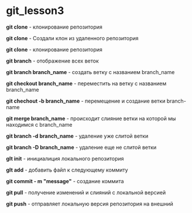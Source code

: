 # git_lesson3

**git clone** - клонирование репозитория

**git clone** - Создали клон из удаленного репозитория

**git clone** - клонирование репозитория

**git branch** - отображение всех веток

**git branch branch_name** - создать ветку с названием branch_name

**git checkout branch_name** - переместить на ветку с названием branch_name

**git chechout -b branch_name** - перемещение и создание ветки branch-name

**git merge branch_name** - происходит слияние ветки на которой мы находимся с branch_name

**git branch -d branch_name** - удаление уже слитой ветки

**git branch -D branch_name** - удаление еще не слитой ветки

**gIt init** - инициалиция локального репозитория

**gIt add** - добавить файл к следующему коммиту

**git commit - m "message"** - создание коммита

**git pull** - получение изменений и слияний с локальной версией

**git push** - отправляет локальную версия репозитория на внешний

